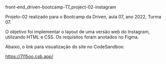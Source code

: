 # 
front-end_driven-bootcamp-T7_project-02-instagram

Projeto-02 realizado para o Bootcamp da Driven, aula 07, ano 2022, Turma 07. 

O objetivo foi implementar o layout de uma versão web do Instagram, utilizando HTML e CSS. Os requisitos foram anotados no Figma.

Abaixo, o link para visualização do site no CodeSandbox:

https://7l15oo.csb.app/
